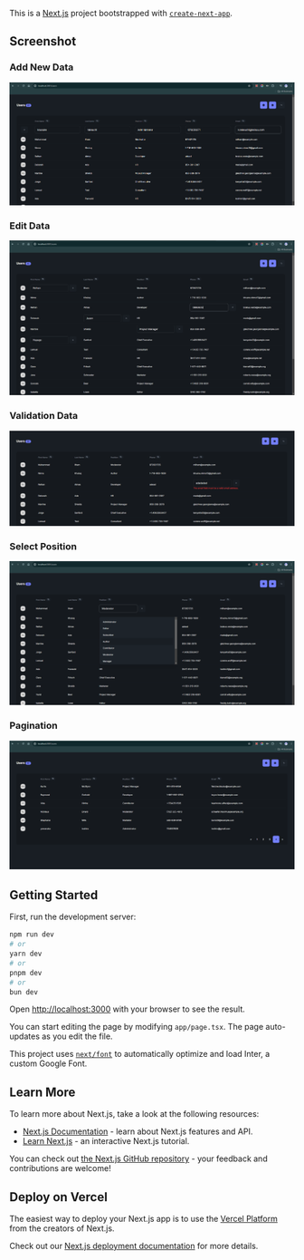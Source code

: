 This is a [Next.js](https://nextjs.org/) project bootstrapped with [`create-next-app`](https://github.com/vercel/next.js/tree/canary/packages/create-next-app).

## Screenshot
### Add New Data
![alt](https://github.com/khulqu15/bb2abaf8-da4f-4d41-ba32-d56b6d7504c2/blob/main/frontend/screenshot/add.png?raw=true)

### Edit Data
![alt](https://github.com/khulqu15/bb2abaf8-da4f-4d41-ba32-d56b6d7504c2/blob/main/frontend/screenshot/feature1.png?raw=true)

### Validation Data
![alt](https://github.com/khulqu15/bb2abaf8-da4f-4d41-ba32-d56b6d7504c2/blob/main/frontend/screenshot/validation.png?raw=true)

### Select Position
![alt](https://github.com/khulqu15/bb2abaf8-da4f-4d41-ba32-d56b6d7504c2/blob/main/frontend/screenshot/select.png?raw=true)

### Pagination
![alt](https://github.com/khulqu15/bb2abaf8-da4f-4d41-ba32-d56b6d7504c2/blob/main/frontend/screenshot/pagination.png?raw=true)


## Getting Started

First, run the development server:

```bash
npm run dev
# or
yarn dev
# or
pnpm dev
# or
bun dev
```

Open [http://localhost:3000](http://localhost:3000) with your browser to see the result.

You can start editing the page by modifying `app/page.tsx`. The page auto-updates as you edit the file.

This project uses [`next/font`](https://nextjs.org/docs/basic-features/font-optimization) to automatically optimize and load Inter, a custom Google Font.

## Learn More

To learn more about Next.js, take a look at the following resources:

- [Next.js Documentation](https://nextjs.org/docs) - learn about Next.js features and API.
- [Learn Next.js](https://nextjs.org/learn) - an interactive Next.js tutorial.

You can check out [the Next.js GitHub repository](https://github.com/vercel/next.js/) - your feedback and contributions are welcome!

## Deploy on Vercel

The easiest way to deploy your Next.js app is to use the [Vercel Platform](https://vercel.com/new?utm_medium=default-template&filter=next.js&utm_source=create-next-app&utm_campaign=create-next-app-readme) from the creators of Next.js.

Check out our [Next.js deployment documentation](https://nextjs.org/docs/deployment) for more details.
